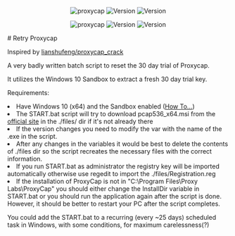 <p align="center"><img title="proxycap" src="https://img.shields.io/badge/Requires-ProxyCap-yellow">
<img title="Version" src="https://img.shields.io/badge/For Version-5.3.6-yellow">
<img title="Version" src="https://img.shields.io/badge/Status-Tested-green">
</p>
<p align="center"><img title="proxycap" src="https://img.shields.io/badge/Requires-ProxyCap-green">
<img title="Version" src="https://img.shields.io/badge/For Version-5.3.8-green">
<img title="Version" src="https://img.shields.io/badge/Status-Untested-red">
</p>
# Retry Proxycap

Inspired by <a href="https://github.com/lianshufeng/proxycap_crack">lianshufeng/proxycap_crack</a>

A very badly written batch script to reset the 30 day trial of Proxycap. <br>

It utilizes the Windows 10 Sandbox to extract a fresh 30 day trial key.

Requirements:
<li>Have Windows 10 (x64) and the Sandbox enabled (<a href="https://letmegooglethat.com/?q=how+to+enable+sandbox+in+windows+10">How To...</a>)
<li>The START.bat script will try to download pcap536_x64.msi from the <a href="https://www.proxycap.com/">official site</a> in the ./files/ dir if it's not already there
<li>If the version changes you need to modify the var with the name of the .exe in the script.
<li>After any changes in the variables it would be best to delete the contents of ./files dir so the script recreates the necessary files with the correct information.

<li>If you run START.bat as administrator the registry key will be imported automatically otherwise use regedit to import the ./files/Registration.reg

<li>If the installation of ProxyCap is not in "C:\Program Files\Proxy Labs\ProxyCap" you should either change the InstallDir variable in START.bat or you should run the application again after the script is done. However, it should be better to restart your PC after the script completes.
  
You could add the START.bat to a recurring (every ~25 days) scheduled task in Windows, with some conditions, for maximum carelessness(?)
